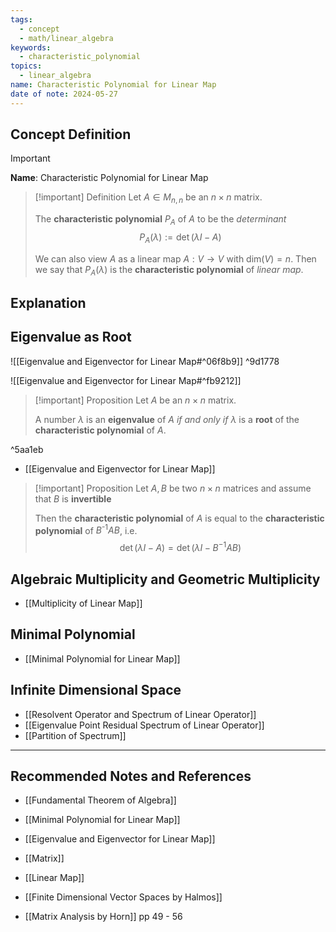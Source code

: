 ```yaml
---
tags:
  - concept
  - math/linear_algebra
keywords:
  - characteristic_polynomial
topics:
  - linear_algebra
name: Characteristic Polynomial for Linear Map
date of note: 2024-05-27
---
```


## Concept Definition

>[!important]
>**Name**: Characteristic Polynomial for Linear Map

>[!important] Definition
>Let $A\in M_{n,n}$ be an $n\times n$ matrix.
>
>The **characteristic polynomial** $P_A$ of $A$ to be the *determinant*
>$$
>P_{A}(\lambda) := \det \left(\lambda I - A\right)
>$$ 
>
>We can also view $A$ as a linear map $A: V\to V$ with $\text{dim}(V) =n$. Then we say that $P_{A}(\lambda)$ is the **characteristic polynomial** of *linear map*.

## Explanation



## Eigenvalue as Root

![[Eigenvalue and Eigenvector for Linear Map#^06f8b9]] ^9d1778

![[Eigenvalue and Eigenvector for Linear Map#^fb9212]]

>[!important] Proposition
>Let $A$ be an $n \times n$ matrix. 
>
>A number $\lambda$ is an **eigenvalue** of $A$ *if and only if* $\lambda$ is a **root** of the **characteristic polynomial** of $A$.

^5aa1eb

- [[Eigenvalue and Eigenvector for Linear Map]]



>[!important] Proposition
>Let $A, B$ be two $n \times n$ matrices and assume that $B$ is **invertible**
>
>Then the **characteristic polynomial** of $A$ is equal to  the **characteristic polynomial** of $B^{\text{-1}}AB$, i.e. $$\det \left(\lambda I - A\right) = \det \left(\lambda I - B^{-1} A B\right)$$



## Algebraic Multiplicity and Geometric Multiplicity

- [[Multiplicity of Linear Map]]


## Minimal Polynomial 

- [[Minimal Polynomial for Linear Map]]


## Infinite Dimensional Space

- [[Resolvent Operator and Spectrum of Linear Operator]]
- [[Eigenvalue Point Residual Spectrum of Linear Operator]]
- [[Partition of Spectrum]]




-----------
##  Recommended Notes and References

- [[Fundamental Theorem of Algebra]]

- [[Minimal Polynomial for Linear Map]]
- [[Eigenvalue and Eigenvector for Linear Map]]
- [[Matrix]]
- [[Linear Map]]




- [[Finite Dimensional Vector Spaces by Halmos]]
- [[Matrix Analysis by Horn]] pp 49 - 56